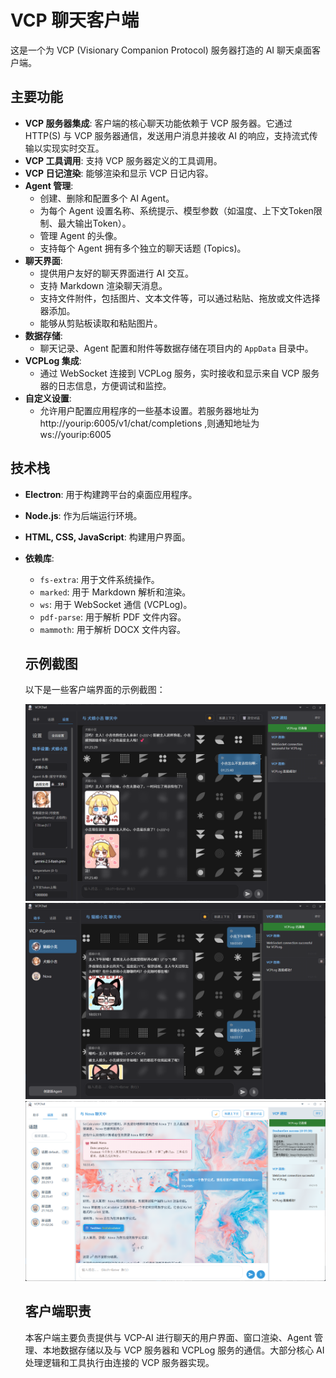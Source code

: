 # VCP 聊天客户端

这是一个为 VCP (Visionary Companion Protocol) 服务器打造的 AI 聊天桌面客户端。

## 主要功能

*   **VCP 服务器集成**: 客户端的核心聊天功能依赖于 VCP 服务器。它通过 HTTP(S) 与 VCP 服务器通信，发送用户消息并接收 AI 的响应，支持流式传输以实现实时交互。
*   **VCP 工具调用**: 支持 VCP 服务器定义的工具调用。
*   **VCP 日记渲染**: 能够渲染和显示 VCP 日记内容。
*   **Agent 管理**:
    *   创建、删除和配置多个 AI Agent。
    *   为每个 Agent 设置名称、系统提示、模型参数（如温度、上下文Token限制、最大输出Token）。
    *   管理 Agent 的头像。
    *   支持每个 Agent 拥有多个独立的聊天话题 (Topics)。
*   **聊天界面**:
    *   提供用户友好的聊天界面进行 AI 交互。
    *   支持 Markdown 渲染聊天消息。
    *   支持文件附件，包括图片、文本文件等，可以通过粘贴、拖放或文件选择器添加。
    *   能够从剪贴板读取和粘贴图片。
*   **数据存储**:
    *   聊天记录、Agent 配置和附件等数据存储在项目内的 `AppData` 目录中。
*   **VCPLog 集成**:
    *   通过 WebSocket 连接到 VCPLog 服务，实时接收和显示来自 VCP 服务器的日志信息，方便调试和监控。
*   **自定义设置**:
    *   允许用户配置应用程序的一些基本设置。若服务器地址为 http://yourip:6005/v1/chat/completions ,则通知地址为 ws://yourip:6005

## 技术栈

*   **Electron**: 用于构建跨平台的桌面应用程序。
*   **Node.js**: 作为后端运行环境。
*   **HTML, CSS, JavaScript**: 构建用户界面。
*   **依赖库**:
    *   `fs-extra`: 用于文件系统操作。
    *   `marked`: 用于 Markdown 解析和渲染。
    *   `ws`: 用于 WebSocket 通信 (VCPLog)。
    *   `pdf-parse`: 用于解析 PDF 文件内容。
    *   `mammoth`: 用于解析 DOCX 文件内容。
    
    ## 示例截图
    
    以下是一些客户端界面的示例截图：
    
    ![示例图1](assets/E1.jpg)
    ![示例图2](assets/E2.jpg)
    ![示例图3](assets/E3.jpg)
    
    ## 客户端职责
    
    本客户端主要负责提供与 VCP-AI 进行聊天的用户界面、窗口渲染、Agent 管理、本地数据存储以及与 VCP 服务器和 VCPLog 服务的通信。大部分核心 AI 处理逻辑和工具执行由连接的 VCP 服务器实现。

